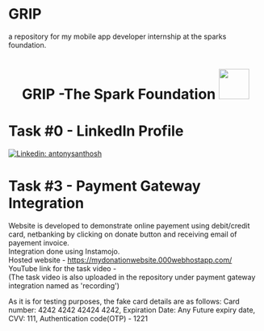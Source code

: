 # GRIP
a repository for my mobile app developer internship at the sparks foundation.
<h1 align="center">GRIP -The Spark Foundation <img src="https://www.thesparksfoundationsingapore.org/images/logo_small.png" width="60"></h1>

# Task #0 - LinkedIn Profile 
[![Linkedin: antonysanthosh](https://img.shields.io/badge/-antonysanthosh-blue?style=flat-square&logo=Linkedin&logoColor=white&link=https://www.linkedin.com/in/antonysanthosh/)](https://www.linkedin.com/in/antonysanthosh/)

# Task #3 - Payment Gateway Integration
Website is developed to demonstrate online payement using debit/credit card, netbanking by clicking on donate button and receiving email of payement invoice.<br>
Integration done using Instamojo.<br>
Hosted website - https://mydonationwebsite.000webhostapp.com/<br>
YouTube link for the task video - <br>
(The task video is also uploaded in the repository under payment gateway integration named as 'recording')

As it is for testing purposes, the fake card details are as follows:
Card number: 4242 4242 42424 4242, Expiration Date: Any Future expiry date, CVV: 111, Authentication code(OTP) - 1221
